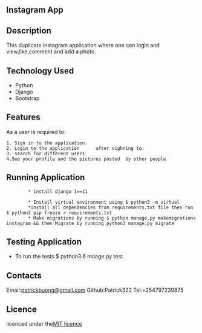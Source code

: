 ## Instagram App

## Description
This duplicate instagram application where one can login and view,like,comment and add a photo.

## Technology Used
* Python
* Django
* Bootstrap


## Features
As a user is required to:

    1. Sign in to the application.
    2. Login to the application      after sighning to.
    3. search for different users
    4.See your profile and the pictures posted  by other people


 ## Running Application
            * install django 1==11

            * Install virtual environment using $ python3 -m virtual
            *install all dependencies from requirements.txt file then run $ python3 pip freeze > requirements.txt
            * Make migrations by running $ python manage.py makemigrations instagram && then Migrate by running python3 manage.py migrate

 ## Testing Application
 * To run the tests
             $ python3.6 mnage.py test            
## Contacts
Email:patrickbuong@gmail.com
Github:Patrick322
Tel:+254797239875

## Licence

licenced under the[MIT licence](LICENCED)
